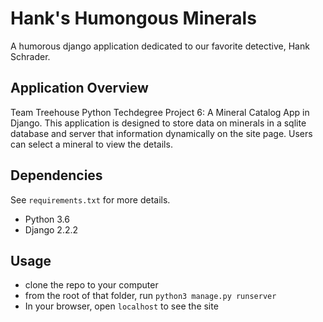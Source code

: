 # Hank's Humongous Minerals

A humorous django application dedicated to our favorite detective, Hank Schrader.

## Application Overview

Team Treehouse Python Techdegree Project 6: A Mineral Catalog App in Django. This application is designed to store data on minerals in a sqlite database and server that information dynamically on the site page. Users can select a mineral to view the details.

## Dependencies

See `requirements.txt` for more details.

- Python 3.6
- Django 2.2.2

## Usage

- clone the repo to your computer
- from the root of that folder, run `python3 manage.py runserver`
- In your browser, open `localhost` to see the site